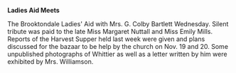 **Ladies Aid Meets**

The Brooktondale Ladies' Aid with Mrs. G. Colby Bartlett Wednesday. Silent tribute was paid to the late Miss Margaret Nuttall and Miss Emily Mills. Reports of the Harvest Supper held last week were given and plans discussed for the bazaar to be help by the church on Nov. 19 and 20. Some unpublished photographs of Whittier as well as a letter written by him were exhibited by Mrs. Williamson.